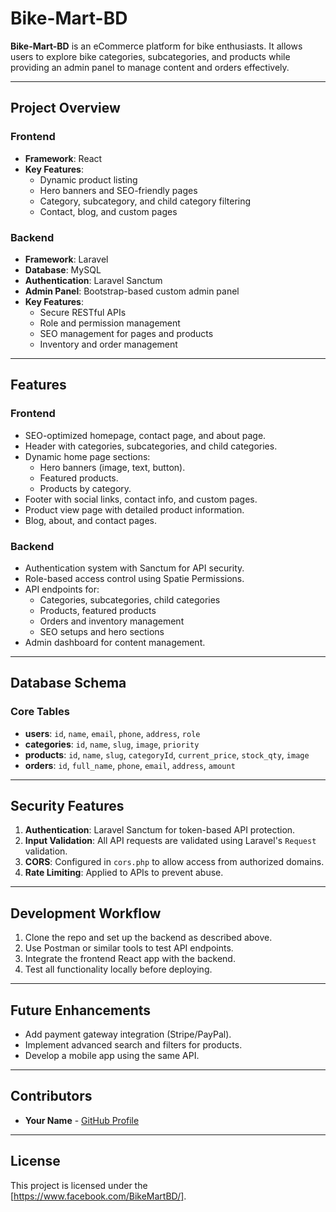# Bike-Mart-BD

**Bike-Mart-BD** is an eCommerce platform for bike enthusiasts. It allows users to explore bike categories, subcategories, and products while providing an admin panel to manage content and orders effectively.

---

## **Project Overview**
### Frontend
- **Framework**: React
- **Key Features**:
  - Dynamic product listing
  - Hero banners and SEO-friendly pages
  - Category, subcategory, and child category filtering
  - Contact, blog, and custom pages

### Backend
- **Framework**: Laravel
- **Database**: MySQL
- **Authentication**: Laravel Sanctum
- **Admin Panel**: Bootstrap-based custom admin panel
- **Key Features**:
  - Secure RESTful APIs
  - Role and permission management
  - SEO management for pages and products
  - Inventory and order management

---

## **Features**

### **Frontend**
- SEO-optimized homepage, contact page, and about page.
- Header with categories, subcategories, and child categories.
- Dynamic home page sections:
  - Hero banners (image, text, button).
  - Featured products.
  - Products by category.
- Footer with social links, contact info, and custom pages.
- Product view page with detailed product information.
- Blog, about, and contact pages.

### **Backend**
- Authentication system with Sanctum for API security.
- Role-based access control using Spatie Permissions.
- API endpoints for:
  - Categories, subcategories, child categories
  - Products, featured products
  - Orders and inventory management
  - SEO setups and hero sections
- Admin dashboard for content management.

---


## **Database Schema**
### Core Tables
- **users**: `id`, `name`, `email`, `phone`, `address`, `role`
- **categories**: `id`, `name`, `slug`, `image`, `priority`
- **products**: `id`, `name`, `slug`, `categoryId`, `current_price`, `stock_qty`, `image`
- **orders**: `id`, `full_name`, `phone`, `email`, `address`, `amount`

---

## **Security Features**
1. **Authentication**: Laravel Sanctum for token-based API protection.
2. **Input Validation**: All API requests are validated using Laravel's `Request` validation.
3. **CORS**: Configured in `cors.php` to allow access from authorized domains.
4. **Rate Limiting**: Applied to APIs to prevent abuse.

---

## **Development Workflow**
1. Clone the repo and set up the backend as described above.
2. Use Postman or similar tools to test API endpoints.
3. Integrate the frontend React app with the backend.
4. Test all functionality locally before deploying.

---

## **Future Enhancements**
- Add payment gateway integration (Stripe/PayPal).
- Implement advanced search and filters for products.
- Develop a mobile app using the same API.

---

## **Contributors**
- **Your Name** - [GitHub Profile](https://github.com/nirjonroy)

---

## **License**
This project is licensed under the [https://www.facebook.com/BikeMartBD/].

